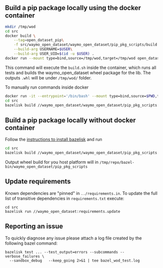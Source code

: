 ## Build a pip package locally using the docker container

```bash
mkdir /tmp/wod
cd src
docker build \
    --tag=open_dataset_pip\
    -f src/waymo_open_dataset/waymo_open_dataset/pip_pkg_scripts/build.Dockerfile\
    --build-arg USERNAME=$USER\
    --build-arg USER_UID=$(id -u $USER) .
docker run --mount type=bind,source=/tmp/wod,target=/tmp/wod open_dataset_pip
```

This command will execute the `build.sh` inside the container, which runs all
tests and builds the waymo_open_dataset wheel package for the lib. The outputs
 `.whl` will be under `/tmp/wod/` folder.

To manually run commands inside docker

```bash
docker run -it --entrypoint='/bin/bash' --mount type=bind,source=$PWD,target=/tmp/repo  open_dataset_pip
cd src
bazelisk build //waymo_open_dataset/waymo_open_dataset/pip_pkg_scripts:wheel_manylinux
```


## Build a pip package locally without docker container

Follow the
[instructions to install bazelisk](https://bazel.build/install/bazelisk) and run

```bash
cd src
bazelisk build //waymo_open_dataset/waymo_open_dataset/pip_pkg_scripts:wheel
```

Output wheel build for you host platform will in
`/tmp/repo/bazel-bin/waymo_open_dataset/pip_pkg_scripts`

## Update requirements

Known dependencies are "pinned" in `../requirements.in`. To update the full list
of transitive dependencies in `requirements.txt` execute:

```
cd src
bazelisk run //waymo_open_dataset:requirements.update
```

## Reporting an issue

To quickly diagnose any issue please attach a log file created by the
following bazel command:

```
bazelisk test ... --test_output=errors --subcommands --verbose_failures \
  --sandbox_debug   --keep_going 2>&1 | tee bazel_wod_test.log
```


